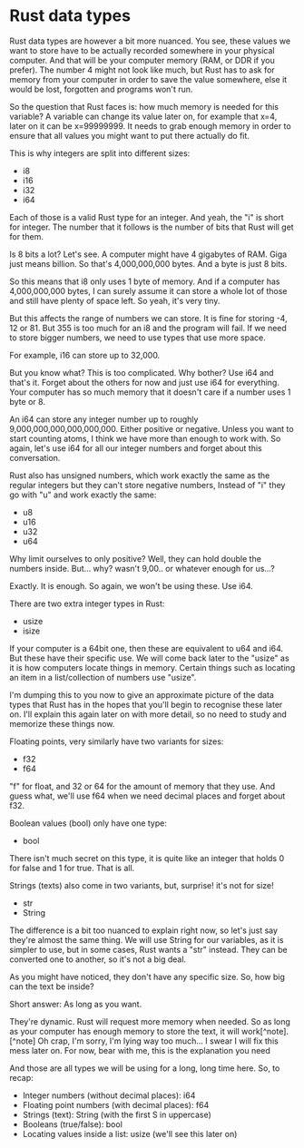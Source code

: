 # Rust data types

Rust data types are however a bit more nuanced. You see, these values we want to store have to be actually recorded somewhere in your physical computer. And that will be your computer memory (RAM, or DDR if you prefer). The number 4 might not look like much, but Rust has to ask for memory from your computer in order to save the value somewhere, else it would be lost, forgotten and programs won't run.

So the question that Rust faces is: how much memory is needed for this variable? A variable can change its value later on, for example that x=4, later on it can be x=99999999. It needs to grab enough memory in order to ensure that all values you might want to put there actually do fit.

This is why integers are split into different sizes:
* i8
* i16
* i32
* i64

Each of those is a valid Rust type for an integer. And yeah, the "i" is short for integer. The number that it follows is the number of bits that Rust will get for them.

Is 8 bits a lot? Let's see. A computer might have 4 gigabytes of RAM. Giga just means billion. So that's 4,000,000,000 bytes. And a byte is just 8 bits.

So this means that i8 only uses 1 byte of memory. And if a computer has 4,000,000,000 bytes, I can surely assume it can store a whole lot of those and still have plenty of space left. So yeah, it's very tiny.

But this affects the range of numbers we can store. It is fine for storing -4, 12 or 81. But 355 is too much for an i8 and the program will fail. If we need to store bigger numbers, we need to use types that use more space.

For example, i16 can store up to 32,000.

But you know what? This is too complicated. Why bother? Use i64 and that's it. Forget about the others for now and just use i64 for everything. Your computer has so much memory that it doesn't care if a number uses 1 byte or 8.

An i64 can store any integer number up to roughly 9,000,000,000,000,000,000. Either positive or negative. Unless you want to start counting atoms, I think we have more than enough to work with. So again, let's use i64 for all our integer numbers and forget about this conversation.

Rust also has unsigned numbers, which work exactly the same as the regular integers but they can't store negative numbers, Instead of "i" they go with "u" and work exactly the same:
* u8
* u16
* u32
* u64

Why limit ourselves to only positive? Well, they can hold double the numbers inside. But... why? wasn't 9,00.. or whatever enough for us...?

Exactly. It is enough. So again, we won't be using these. Use i64.

There are two extra integer types in Rust:
* usize
* isize

If your computer is a 64bit one, then these are equivalent to u64 and i64. But these have their specific use. We will come back later to the "usize" as it is how computers locate things in memory. Certain things such as locating an item in a list/collection of numbers use "usize".

I'm dumping this to you now to give an approximate picture of the data types that Rust has in the hopes that you'll begin to recognise these later on. I'll explain this again later on with more detail, so no need to study and memorize these things now.

Floating points, very similarly have two variants for sizes:
* f32
* f64

"f" for float, and 32 or 64 for the amount of memory that they use. And guess what, we'll use f64 when we need decimal places and forget about f32.

Boolean values (bool) only have one type:
* bool

There isn't much secret on this type, it is quite like an integer that holds 0 for false and 1 for true. That is all.

Strings (texts) also come in two variants, but, surprise! it's not for size!
* str
* String

The difference is a bit too nuanced to explain right now, so let's just say they're almost the same thing. We will use String for our variables, as it is simpler to use, but in some cases, Rust wants a "str" instead. They can be converted one to another, so it's not a big deal.

As you might have noticed, they don't have any specific size. So, how big can the text be inside?

Short answer: As long as you want.

They're dynamic. Rust will request more memory when needed. So as long as your computer has enough memory to store the text, it will work[^note]. 
[^note] Oh crap, I'm sorry, I'm lying way too much... I swear I will fix this mess later on. For now, bear with me, this is the explanation you need

And those are all types we will be using for a long, long time here. So, to recap:
* Integer numbers (without decimal places): i64
* Floating point numbers (with decimal places): f64
* Strings (text): String (with the first S in uppercase)
* Booleans (true/false): bool
* Locating values inside a list: usize (we'll see this later on)
